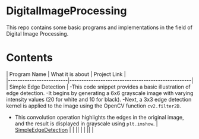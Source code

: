 # DigitalImageProcessing

This repo contains some basic programs and implementations in the field of Digital Image Processing.

# Contents

| Program Name            | What it is about | Project Link                                       |  
|-------------------------|---------------------------------------------------|
| Simple Edge Detection            | -This code snippet provides a basic illustration of edge detection. 
-It begins by generating a 6x6 grayscale image with varying intensity values (20 for white and 10 for black). 
-Next, a 3x3 edge detection kernel is applied to the image using the OpenCV function `cv2.filter2D`. 
- This convolution operation highlights the edges in the original image, and the result is displayed in grayscale using `plt.imshow`.  |  [SimpleEdgeDetection](https://github.com/Adrija-G/DigitalImageProcessing/blob/main/SimpleEdgeDetection.ipynb) |
|        || |
|           || |
